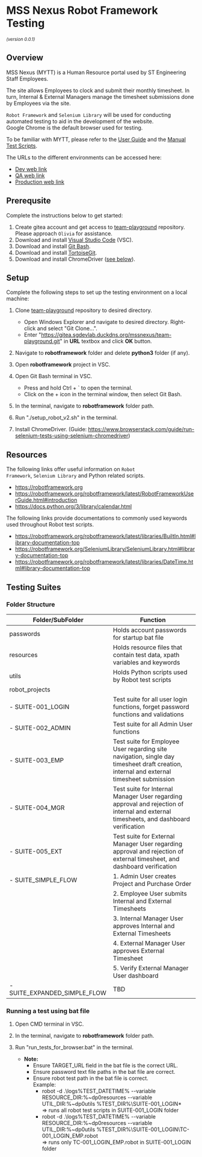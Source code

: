 # MSS Nexus Robot Framework Testing
<sup>*(version 0.0.1)*</sup>

## Overview
<p>MSS Nexus (MYTT) is a Human Resource portal used by ST Engineering Staff Employees.
</p>

<p>The site allows Employees to clock and submit their monthly timesheet.
In turn, Internal & External Managers manage the timesheet submissions done by Employees via the site.
</p>

<p><code>Robot Framework</code> and <code>Selenium Library</code> will be used for conducting automated testing to aid in the development of the website.<br>
Google Chrome is the default browser used for testing.
</p>

To be familiar with MYTT, please refer to the [User Guide](https://drive.google.com/drive/folders/1TBBtnxIfS6XZ1u74-yhtmgAEzEcs1Ahi) and 
the [Manual Test Scripts](https://drive.google.com/drive/folders/1Gd_5QhOcaOBRZqhGJR9XPR26bEqKgA61).

The URLs to the different environments can be accessed here:
* [Dev web link](https://mytt-dev.mss-nexus.com/index.html)
* [QA web link](https://mytt-qamytt.beta.mss-nexus.com/index)
* [Production web link](https://mytt.connect.mss-nexus.com/index.html)

## Prerequsite
<p>Complete the instructions below to get started:
</p>

1. Create gitea account and get access to [team-playground](https://gitea.sgdevlab.duckdns.org/mssnexus/team-playground) repository.
Please approach <code>Olivia</code> for assistance.
2. Download and install [Visual Studio Code](https://code.visualstudio.com/) (VSC).
3. Download and install [Git Bash](https://www.educative.io/answers/how-to-install-git-bash-in-windows).
4. Download and install [TortoiseGit](https://tortoisegit.org/).
5. Download and install ChromeDriver ([see below](https://github.com/waihouC/NodejsAssignment/new/main?readme=1#setup)).

## Setup
<p>Complete the following steps to set up the testing environment on a local machine:
</p>

1. Clone [team-playground](https://gitea.sgdevlab.duckdns.org/mssnexus/team-playground) repository to desired directory.
    * Open Windows Explorer and navigate to desired directory. Right-click and select "Git Clone...".
    * Enter "https://gitea.sgdevlab.duckdns.org/mssnexus/team-playground.git" in **URL** textbox and click **OK** button.

2. Navigate to **robotframework** folder and delete **python3** folder (if any).

3. Open **robotframework** project in VSC.

4. Open Git Bash terminal in VSC.
    * Press and hold Ctrl + ` to open the terminal.
    * Click on the + icon in the terminal window, then select Git Bash.

5. In the terminal, navigate to **robotframework** folder path.

6. Run "./setup_robot_v2.sh" in the terminal.

7. Install ChromeDriver. (Guide: https://www.browserstack.com/guide/run-selenium-tests-using-selenium-chromedriver)

## Resources
The following links offer useful information on <code>Robot Framework</code>, <code>Selenium Library</code> and Python related scripts.
* https://robotframework.org
* https://robotframework.org/robotframework/latest/RobotFrameworkUserGuide.html#introduction
* https://docs.python.org/3/library/calendar.html
  
The following links provide documentations to commonly used keywords used throughout Robot test scripts.
* https://robotframework.org/robotframework/latest/libraries/BuiltIn.html#library-documentation-top
* https://robotframework.org/SeleniumLibrary/SeleniumLibrary.html#library-documentation-top
* https://robotframework.org/robotframework/latest/libraries/DateTime.html#library-documentation-top

## Testing Suites

### Folder Structure
| Folder/SubFolder             | Function                                                                                                                                |
|------------------------------|-----------------------------------------------------------------------------------------------------------------------------------------|
| passwords                    | Holds account passwords for startup bat file                                                                                            |
| resources                    | Holds resource files that contain test data, xpath variables and keywords                                                               |
| utils                        | Holds Python scripts used by Robot test scripts                                                                                         |
| robot_projects               |                                                                                                                                         |
| - SUITE-001_LOGIN            | Test suite for all user login functions, forget password functions and validations                                                      |
| - SUITE-002_ADMIN            | Test suite for all Admin User functions                                                                                                 |
| - SUITE-003_EMP              | Test suite for Employee User regarding site navigation, single day timesheet draft creation, internal and external timesheet submission |
| - SUITE-004_MGR              | Test suite for Internal Manager User regarding approval and rejection of internal and external timesheets, and dashboard verification   |
| - SUITE-005_EXT              | Test suite for External Manager User regarding approval and rejection of external timesheet, and dashboard verification                 |
| - SUITE_SIMPLE_FLOW          | 1. Admin User creates Project and Purchase Order                                                                                        |
|                              | 2. Employee User submits Internal and External Timesheets                                                                               |
|                              | 3. Internal Manager User approves Internal and External Timesheets                                                                      |
|                              | 4. External Manager User approves External Timesheet                                                                                    |
|                              | 5. Verify External Manager User dashboard                                                                                               |
| - SUITE_EXPANDED_SIMPLE_FLOW | TBD                                                                                                                                     |
			
### Running a test using bat file
1. Open CMD terminal in VSC.

2. In the terminal, navigate to **robotframework** folder path.

3. Run "run_tests_for_browser.bat" in the terminal.<br>
	 * **Note:**
		* Ensure TARGET_URL field in the bat file is the correct URL.
		* Ensure password text file paths in the bat file are correct.
		* Ensure robot test path in the bat file is correct.<br>
		Example:<br>
			* robot -d .\logs\%TEST_DATETIME% --variable RESOURCE_DIR:%~dp0resources --variable UTIL_DIR:%~dp0utils %TEST_DIR%\SUITE-001_LOGIN\*<br>
				=> runs all robot test scripts in SUITE-001_LOGIN folder
			* robot -d .\logs\%TEST_DATETIME% --variable RESOURCE_DIR:%~dp0resources --variable UTIL_DIR:%~dp0utils %TEST_DIR%\SUITE-001_LOGIN\TC-001_LOGIN_EMP.robot<br>
				=> runs only TC-001_LOGIN_EMP.robot in SUITE-001_LOGIN folder
